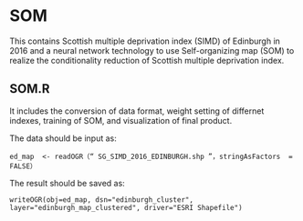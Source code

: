 # SOM

This contains Scottish multiple deprivation index (SIMD) of Edinburgh in 2016 and a neural network technology to use Self-organizing map (SOM) to realize the conditionality reduction of Scottish multiple deprivation index.

## SOM.R

It includes the conversion of data format, weight setting of differnet indexes, training of SOM, and visualization of final product.

The data should be input as:

    ed_map  <- readOGR（“ SG_SIMD_2016_EDINBURGH.shp ”，stringAsFactors  =  FALSE）
    
The result should be saved as:

    writeOGR(obj=ed_map, dsn="edinburgh_cluster", layer="edinburgh_map_clustered", driver="ESRI Shapefile")
    
    
